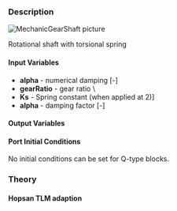 ### Description
![MechanicGearShaft picture](MechanicGearShaft.svg)

Rotational shaft with torsional spring

#### Input Variables
* **alpha** - numerical damping [-]
* **gearRatio** - gear ratio \
* **Ks** - Spring constant (when applied at 2)]
* **alpha** - damping factor [-]

#### Output Variables

#### Port Initial Conditions
No initial conditions can be set for Q-type blocks.

<!--- ### Tips--->

### Theory
<!---EQUATION --->

#### Hopsan TLM adaption

